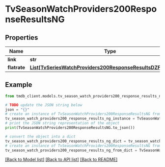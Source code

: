# TvSeasonWatchProviders200ResponseResultsNG


## Properties

Name | Type | Description | Notes
------------ | ------------- | ------------- | -------------
**link** | **str** |  | [optional] 
**flatrate** | [**List[TvSeriesWatchProviders200ResponseResultsDZFlatrateInner]**](TvSeriesWatchProviders200ResponseResultsDZFlatrateInner.md) |  | [optional] 

## Example

```python
from tmdb_client.models.tv_season_watch_providers200_response_results_ng import TvSeasonWatchProviders200ResponseResultsNG

# TODO update the JSON string below
json = "{}"
# create an instance of TvSeasonWatchProviders200ResponseResultsNG from a JSON string
tv_season_watch_providers200_response_results_ng_instance = TvSeasonWatchProviders200ResponseResultsNG.from_json(json)
# print the JSON string representation of the object
print(TvSeasonWatchProviders200ResponseResultsNG.to_json())

# convert the object into a dict
tv_season_watch_providers200_response_results_ng_dict = tv_season_watch_providers200_response_results_ng_instance.to_dict()
# create an instance of TvSeasonWatchProviders200ResponseResultsNG from a dict
tv_season_watch_providers200_response_results_ng_from_dict = TvSeasonWatchProviders200ResponseResultsNG.from_dict(tv_season_watch_providers200_response_results_ng_dict)
```
[[Back to Model list]](../README.md#documentation-for-models) [[Back to API list]](../README.md#documentation-for-api-endpoints) [[Back to README]](../README.md)


